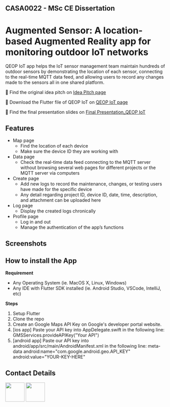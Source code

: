 ## CASA0022 - MSc CE Dissertation
# Augmented Sensor: A location-based Augmented Reality app for monitoring outdoor IoT networks

QEOP IoT app helps the IoT sensor management team maintain hundreds of outdoor sensors by demonstrating the location of each sensor, connecting to the real-time MQTT data feed, and allowing users to record any changes made to the sensors all in one shared platform.

🎨 Find the original idea pitch on [Idea Pitch page](https://github.com/VivianKuKu/CASA0015_Mobile-System_QEOP-IoT/tree/main/Idea%20Pitch)

🚀 Download the Flutter file of QEOP IoT on [QEOP IoT page](https://github.com/VivianKuKu/CASA0015_Mobile-System_QEOP-IoT/tree/main/QEOP%20IoT)

🦆 Find the final presentation slides on [Final Presentation_QEOP IoT](https://github.com/VivianKuKu/CASA0015_Mobile-System_QEOP-IoT/blob/main/Final%20Presentation_QEOP%20IoT.pdf)



## Features

- Map page
  - Find the location of each device
  - Make sure the device ID they are working with
- Data page
  - Check the real-time data feed connecting to the MQTT server without browsing several web pages for different projects or the MQTT server via computers
- Create page
  - Add new logs to record the maintenance, changes, or testing users have made for the specific device
  - Any detail regarding project ID, device ID, date, time, description, and attachment can be uploaded here
- Log page
  - Display the created logs chronically
- Profile page
  - Log in and out 
  - Manage the authentication of the app’s functions


## Screenshots




## How to install the App
 
**Requirement**

- Any Operating System (ie. MacOS X, Linux, Windows)
- Any IDE with Flutter SDK installed (ie. Android Studio, VSCode, IntelliJ, etc)



**Steps**
1. Setup Flutter 
2. Clone the repo
3. Create an Google Maps API Key on Google's developer portal website.
4. [ios app] Paste your API key into AppDelegate.swift in the following line: GMSServices.provideAPIKey("Your API")
5. [android app] Paste our API key into android/app/src/main/AndroidManifest.xml in the following line: meta-data android:name="com.google.android.geo.API_KEY" android:value="YOUR-KEY-HERE"




##  Contact Details

<a href="https://twitter.com/v830108ku543"><img src="https://user-images.githubusercontent.com/35039342/55471524-8e24cb00-5627-11e9-9389-58f3d4419153.png" width="60"></a>
<a href="https://www.linkedin.com/in/vivianchinku/"><img src="https://user-images.githubusercontent.com/35039342/55471530-94b34280-5627-11e9-8c0e-6fe86a8406d6.png" width="60"></a>

